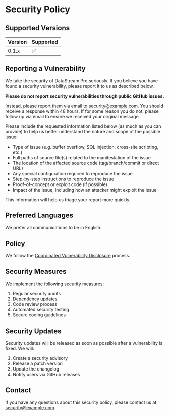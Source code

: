 # Security Policy

## Supported Versions

| Version | Supported          |
| ------- | ------------------ |
| 0.1.x   | :white_check_mark: |

## Reporting a Vulnerability

We take the security of DataStream Pro seriously. If you believe you have found a security vulnerability, please report it to us as described below.

**Please do not report security vulnerabilities through public GitHub issues.**

Instead, please report them via email to security@example.com. You should receive a response within 48 hours. If for some reason you do not, please follow up via email to ensure we received your original message.

Please include the requested information listed below (as much as you can provide) to help us better understand the nature and scope of the possible issue:

* Type of issue (e.g. buffer overflow, SQL injection, cross-site scripting, etc.)
* Full paths of source file(s) related to the manifestation of the issue
* The location of the affected source code (tag/branch/commit or direct URL)
* Any special configuration required to reproduce the issue
* Step-by-step instructions to reproduce the issue
* Proof-of-concept or exploit code (if possible)
* Impact of the issue, including how an attacker might exploit the issue

This information will help us triage your report more quickly.

## Preferred Languages

We prefer all communications to be in English.

## Policy

We follow the [Coordinated Vulnerability Disclosure](https://en.wikipedia.org/wiki/Coordinated_vulnerability_disclosure) process.

## Security Measures

We implement the following security measures:

1. Regular security audits
2. Dependency updates
3. Code review process
4. Automated security testing
5. Secure coding guidelines

## Security Updates

Security updates will be released as soon as possible after a vulnerability is fixed. We will:

1. Create a security advisory
2. Release a patch version
3. Update the changelog
4. Notify users via GitHub releases

## Contact

If you have any questions about this security policy, please contact us at security@example.com. 